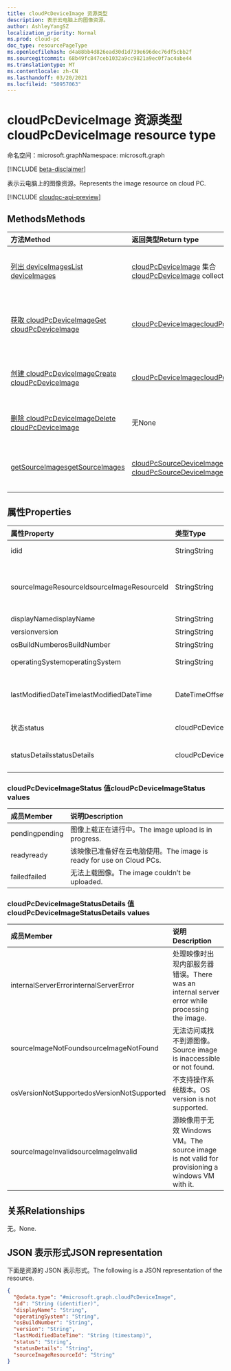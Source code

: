 ```yaml
---
title: cloudPcDeviceImage 资源类型
description: 表示云电脑上的图像资源。
author: AshleyYangSZ
localization_priority: Normal
ms.prod: cloud-pc
doc_type: resourcePageType
ms.openlocfilehash: d4a88bb4d826ead30d1d739e696dec76df5cbb2f
ms.sourcegitcommit: 68b49fc847ceb1032a9cc9821a9ec0f7ac4abe44
ms.translationtype: MT
ms.contentlocale: zh-CN
ms.lasthandoff: 03/20/2021
ms.locfileid: "50957063"
---
```

# <a name="cloudpcdeviceimage-resource-type"></a><span data-ttu-id="052c2-103">cloudPcDeviceImage 资源类型</span><span class="sxs-lookup"><span data-stu-id="052c2-103">cloudPcDeviceImage resource type</span></span>

<span data-ttu-id="052c2-104">命名空间：microsoft.graph</span><span class="sxs-lookup"><span data-stu-id="052c2-104">Namespace: microsoft.graph</span></span>

[!INCLUDE [beta-disclaimer](../../includes/beta-disclaimer.md)]

<span data-ttu-id="052c2-105">表示云电脑上的图像资源。</span><span class="sxs-lookup"><span data-stu-id="052c2-105">Represents the image resource on cloud PC.</span></span>

[!INCLUDE [cloudpc-api-preview](../../includes/cloudpc-api-preview.md)]

## <a name="methods"></a><span data-ttu-id="052c2-106">Methods</span><span class="sxs-lookup"><span data-stu-id="052c2-106">Methods</span></span>

|<span data-ttu-id="052c2-107">方法</span><span class="sxs-lookup"><span data-stu-id="052c2-107">Method</span></span>|<span data-ttu-id="052c2-108">返回类型</span><span class="sxs-lookup"><span data-stu-id="052c2-108">Return type</span></span>|<span data-ttu-id="052c2-109">说明</span><span class="sxs-lookup"><span data-stu-id="052c2-109">Description</span></span>|
|:---|:---|:---|
|[<span data-ttu-id="052c2-110">列出 deviceImages</span><span class="sxs-lookup"><span data-stu-id="052c2-110">List deviceImages</span></span>](../api/virtualendpoint-list-deviceimages.md)|<span data-ttu-id="052c2-111">[cloudPcDeviceImage](../resources/cloudpcdeviceimage.md) 集合</span><span class="sxs-lookup"><span data-stu-id="052c2-111">[cloudPcDeviceImage](../resources/cloudpcdeviceimage.md) collection</span></span>|<span data-ttu-id="052c2-112">列出 [cloudPcDeviceImage 对象的属性和](../resources/cloudpcdeviceimage.md) 关系。</span><span class="sxs-lookup"><span data-stu-id="052c2-112">List the properties and relationships of [cloudPcDeviceImage](../resources/cloudpcdeviceimage.md) objects.</span></span>|
|[<span data-ttu-id="052c2-113">获取 cloudPcDeviceImage</span><span class="sxs-lookup"><span data-stu-id="052c2-113">Get cloudPcDeviceImage</span></span>](../api/cloudpcdeviceimage-get.md)|[<span data-ttu-id="052c2-114">cloudPcDeviceImage</span><span class="sxs-lookup"><span data-stu-id="052c2-114">cloudPcDeviceImage</span></span>](../resources/cloudpcdeviceimage.md)|<span data-ttu-id="052c2-115">读取 [cloudPcDeviceImage 对象的属性和](../resources/cloudpcdeviceimage.md) 关系。</span><span class="sxs-lookup"><span data-stu-id="052c2-115">Read the properties and relationships of a [cloudPcDeviceImage](../resources/cloudpcdeviceimage.md) object.</span></span>|
|[<span data-ttu-id="052c2-116">创建 cloudPcDeviceImage</span><span class="sxs-lookup"><span data-stu-id="052c2-116">Create cloudPcDeviceImage</span></span>](../api/virtualendpoint-post-deviceimages.md)|[<span data-ttu-id="052c2-117">cloudPcDeviceImage</span><span class="sxs-lookup"><span data-stu-id="052c2-117">cloudPcDeviceImage</span></span>](../resources/cloudpcdeviceimage.md)|<span data-ttu-id="052c2-118">创建新的 [cloudPcDeviceImage](../resources/cloudpcdeviceimage.md) 对象。</span><span class="sxs-lookup"><span data-stu-id="052c2-118">Create a new [cloudPcDeviceImage](../resources/cloudpcdeviceimage.md) object.</span></span>|
|[<span data-ttu-id="052c2-119">删除 cloudPcDeviceImage</span><span class="sxs-lookup"><span data-stu-id="052c2-119">Delete cloudPcDeviceImage</span></span>](../api/cloudpcdeviceimage-delete.md)|<span data-ttu-id="052c2-120">无</span><span class="sxs-lookup"><span data-stu-id="052c2-120">None</span></span>|<span data-ttu-id="052c2-121">删除 [cloudPcDeviceImage](../resources/cloudpcdeviceimage.md) 对象。</span><span class="sxs-lookup"><span data-stu-id="052c2-121">Delete a [cloudPcDeviceImage](../resources/cloudpcdeviceimage.md) object.</span></span>|
|[<span data-ttu-id="052c2-122">getSourceImages</span><span class="sxs-lookup"><span data-stu-id="052c2-122">getSourceImages</span></span>](../api/cloudpcdeviceimage-getsourceimages.md)|<span data-ttu-id="052c2-123">[cloudPcSourceDeviceImage](../resources/cloudpcsourcedeviceimage.md) 集合</span><span class="sxs-lookup"><span data-stu-id="052c2-123">[cloudPcSourceDeviceImage](../resources/cloudpcsourcedeviceimage.md) collection</span></span>|<span data-ttu-id="052c2-124">获取 [cloudPcSourceDeviceImage](../resources/cloudpcsourcedeviceimage.md) 对象。</span><span class="sxs-lookup"><span data-stu-id="052c2-124">Get [cloudPcSourceDeviceImage](../resources/cloudpcsourcedeviceimage.md) objects.</span></span>|

## <a name="properties"></a><span data-ttu-id="052c2-125">属性</span><span class="sxs-lookup"><span data-stu-id="052c2-125">Properties</span></span>

|<span data-ttu-id="052c2-126">属性</span><span class="sxs-lookup"><span data-stu-id="052c2-126">Property</span></span>|<span data-ttu-id="052c2-127">类型</span><span class="sxs-lookup"><span data-stu-id="052c2-127">Type</span></span>|<span data-ttu-id="052c2-128">说明</span><span class="sxs-lookup"><span data-stu-id="052c2-128">Description</span></span>|
|:---|:---|:---|
|<span data-ttu-id="052c2-129">id</span><span class="sxs-lookup"><span data-stu-id="052c2-129">id</span></span>|<span data-ttu-id="052c2-130">String</span><span class="sxs-lookup"><span data-stu-id="052c2-130">String</span></span>|<span data-ttu-id="052c2-131">云电脑上的图像资源的唯一标识符。</span><span class="sxs-lookup"><span data-stu-id="052c2-131">Unique identifier for the image resource on cloud PC.</span></span> <span data-ttu-id="052c2-132">只读。</span><span class="sxs-lookup"><span data-stu-id="052c2-132">Read-only.</span></span>|
|<span data-ttu-id="052c2-133">sourceImageResourceId</span><span class="sxs-lookup"><span data-stu-id="052c2-133">sourceImageResourceId</span></span>|<span data-ttu-id="052c2-134">String</span><span class="sxs-lookup"><span data-stu-id="052c2-134">String</span></span>|<span data-ttu-id="052c2-135">Azure 上的源图像资源的 ID。</span><span class="sxs-lookup"><span data-stu-id="052c2-135">The ID of the source image resource on Azure.</span></span> <span data-ttu-id="052c2-136">所需格式："/subscriptions/{subscription-id}/resourceGroups/{resourceGroupName}/providers/Microsoft.Compute/images/{imageName}"。</span><span class="sxs-lookup"><span data-stu-id="052c2-136">Required format: "/subscriptions/{subscription-id}/resourceGroups/{resourceGroupName}/providers/Microsoft.Compute/images/{imageName}".</span></span>|
|<span data-ttu-id="052c2-137">displayName</span><span class="sxs-lookup"><span data-stu-id="052c2-137">displayName</span></span>|<span data-ttu-id="052c2-138">String</span><span class="sxs-lookup"><span data-stu-id="052c2-138">String</span></span>|<span data-ttu-id="052c2-139">图像的显示名称。</span><span class="sxs-lookup"><span data-stu-id="052c2-139">The image's display name.</span></span>|
|<span data-ttu-id="052c2-140">version</span><span class="sxs-lookup"><span data-stu-id="052c2-140">version</span></span>|<span data-ttu-id="052c2-141">String</span><span class="sxs-lookup"><span data-stu-id="052c2-141">String</span></span>|<span data-ttu-id="052c2-142">图像版本。</span><span class="sxs-lookup"><span data-stu-id="052c2-142">The image version.</span></span> <span data-ttu-id="052c2-143">例如：0.0.1、1.5.13。</span><span class="sxs-lookup"><span data-stu-id="052c2-143">For example: 0.0.1, 1.5.13.</span></span>|
|<span data-ttu-id="052c2-144">osBuildNumber</span><span class="sxs-lookup"><span data-stu-id="052c2-144">osBuildNumber</span></span>|<span data-ttu-id="052c2-145">String</span><span class="sxs-lookup"><span data-stu-id="052c2-145">String</span></span>|<span data-ttu-id="052c2-146">映像的操作系统生成版本。</span><span class="sxs-lookup"><span data-stu-id="052c2-146">The image's OS build version.</span></span> <span data-ttu-id="052c2-147">例如：1909。</span><span class="sxs-lookup"><span data-stu-id="052c2-147">For example: 1909.</span></span>|
|<span data-ttu-id="052c2-148">operatingSystem</span><span class="sxs-lookup"><span data-stu-id="052c2-148">operatingSystem</span></span>|<span data-ttu-id="052c2-149">String</span><span class="sxs-lookup"><span data-stu-id="052c2-149">String</span></span>|<span data-ttu-id="052c2-150">映像的操作系统。</span><span class="sxs-lookup"><span data-stu-id="052c2-150">The image's operating system.</span></span> <span data-ttu-id="052c2-151">例如：Windows 10 企业版。</span><span class="sxs-lookup"><span data-stu-id="052c2-151">For example: Windows 10 Enterprise.</span></span>|
|<span data-ttu-id="052c2-152">lastModifiedDateTime</span><span class="sxs-lookup"><span data-stu-id="052c2-152">lastModifiedDateTime</span></span>|<span data-ttu-id="052c2-153">DateTimeOffset</span><span class="sxs-lookup"><span data-stu-id="052c2-153">DateTimeOffset</span></span>|<span data-ttu-id="052c2-154">上次修改图像的数据和时间。</span><span class="sxs-lookup"><span data-stu-id="052c2-154">The data and time that the image was last modified.</span></span> <span data-ttu-id="052c2-155">时间以 ISO 8601 格式显示，协调世界时 (UTC) 时间。</span><span class="sxs-lookup"><span data-stu-id="052c2-155">The time is shown in ISO 8601 format and  Coordinated Universal Time (UTC) time.</span></span> <span data-ttu-id="052c2-156">例如，2014 年 1 月 1 日午夜 UTC 显示为"2014-01-01T00：00：00Z"。</span><span class="sxs-lookup"><span data-stu-id="052c2-156">For example, midnight UTC on Jan 1, 2014 appears as '2014-01-01T00:00:00Z'.</span></span>|
|<span data-ttu-id="052c2-157">状态</span><span class="sxs-lookup"><span data-stu-id="052c2-157">status</span></span>|<span data-ttu-id="052c2-158">cloudPcDeviceImageStatus</span><span class="sxs-lookup"><span data-stu-id="052c2-158">cloudPcDeviceImageStatus</span></span>|<span data-ttu-id="052c2-159">云电脑上映像的状态。</span><span class="sxs-lookup"><span data-stu-id="052c2-159">The status of the image on cloud PC.</span></span> <span data-ttu-id="052c2-160">可取值为：`pending`、`ready`、`failed`。</span><span class="sxs-lookup"><span data-stu-id="052c2-160">Possible values are: `pending`, `ready`, `failed`.</span></span>|
|<span data-ttu-id="052c2-161">statusDetails</span><span class="sxs-lookup"><span data-stu-id="052c2-161">statusDetails</span></span>|<span data-ttu-id="052c2-162">cloudPcDeviceImageStatusDetails</span><span class="sxs-lookup"><span data-stu-id="052c2-162">cloudPcDeviceImageStatusDetails</span></span>|<span data-ttu-id="052c2-163">图像状态的详细信息，指示上传失败的原因（如果适用）。</span><span class="sxs-lookup"><span data-stu-id="052c2-163">The details of the image's status, which indicates why the upload failed, if applicable.</span></span> <span data-ttu-id="052c2-164">可取值为：`internalServerError`、`sourceImageNotFound`。</span><span class="sxs-lookup"><span data-stu-id="052c2-164">Possible values are: `internalServerError`, `sourceImageNotFound`.</span></span>|

### <a name="cloudpcdeviceimagestatus-values"></a><span data-ttu-id="052c2-165">cloudPcDeviceImageStatus 值</span><span class="sxs-lookup"><span data-stu-id="052c2-165">cloudPcDeviceImageStatus values</span></span>

|<span data-ttu-id="052c2-166">成员</span><span class="sxs-lookup"><span data-stu-id="052c2-166">Member</span></span>|<span data-ttu-id="052c2-167">说明</span><span class="sxs-lookup"><span data-stu-id="052c2-167">Description</span></span>|
|:---|:---|
|<span data-ttu-id="052c2-168">pending</span><span class="sxs-lookup"><span data-stu-id="052c2-168">pending</span></span>|<span data-ttu-id="052c2-169">图像上载正在进行中。</span><span class="sxs-lookup"><span data-stu-id="052c2-169">The image upload is in progress.</span></span>|
|<span data-ttu-id="052c2-170">ready</span><span class="sxs-lookup"><span data-stu-id="052c2-170">ready</span></span>|<span data-ttu-id="052c2-171">该映像已准备好在云电脑使用。</span><span class="sxs-lookup"><span data-stu-id="052c2-171">The image is ready for use on Cloud PCs.</span></span>|
|<span data-ttu-id="052c2-172">failed</span><span class="sxs-lookup"><span data-stu-id="052c2-172">failed</span></span>|<span data-ttu-id="052c2-173">无法上载图像。</span><span class="sxs-lookup"><span data-stu-id="052c2-173">The image couldn’t be uploaded.</span></span> |

### <a name="cloudpcdeviceimagestatusdetails-values"></a><span data-ttu-id="052c2-174">cloudPcDeviceImageStatusDetails 值</span><span class="sxs-lookup"><span data-stu-id="052c2-174">cloudPcDeviceImageStatusDetails values</span></span>

|<span data-ttu-id="052c2-175">成员</span><span class="sxs-lookup"><span data-stu-id="052c2-175">Member</span></span>|<span data-ttu-id="052c2-176">说明</span><span class="sxs-lookup"><span data-stu-id="052c2-176">Description</span></span>|
|:---|:---|
|<span data-ttu-id="052c2-177">internalServerError</span><span class="sxs-lookup"><span data-stu-id="052c2-177">internalServerError</span></span>|<span data-ttu-id="052c2-178">处理映像时出现内部服务器错误。</span><span class="sxs-lookup"><span data-stu-id="052c2-178">There was an internal server error while processing the image.</span></span>|
|<span data-ttu-id="052c2-179">sourceImageNotFound</span><span class="sxs-lookup"><span data-stu-id="052c2-179">sourceImageNotFound</span></span>|<span data-ttu-id="052c2-180">无法访问或找不到源图像。</span><span class="sxs-lookup"><span data-stu-id="052c2-180">Source image is inaccessible or not found.</span></span>|
|<span data-ttu-id="052c2-181">osVersionNotSupported</span><span class="sxs-lookup"><span data-stu-id="052c2-181">osVersionNotSupported</span></span>| <span data-ttu-id="052c2-182">不支持操作系统版本。</span><span class="sxs-lookup"><span data-stu-id="052c2-182">OS version is not supported.</span></span>|
|<span data-ttu-id="052c2-183">sourceImageInvalid</span><span class="sxs-lookup"><span data-stu-id="052c2-183">sourceImageInvalid</span></span>|<span data-ttu-id="052c2-184">源映像用于无效 Windows VM。</span><span class="sxs-lookup"><span data-stu-id="052c2-184">The source image is not valid for provisioning a windows VM with it.</span></span>|

## <a name="relationships"></a><span data-ttu-id="052c2-185">关系</span><span class="sxs-lookup"><span data-stu-id="052c2-185">Relationships</span></span>

<span data-ttu-id="052c2-186">无。</span><span class="sxs-lookup"><span data-stu-id="052c2-186">None.</span></span>

## <a name="json-representation"></a><span data-ttu-id="052c2-187">JSON 表示形式</span><span class="sxs-lookup"><span data-stu-id="052c2-187">JSON representation</span></span>

<span data-ttu-id="052c2-188">下面是资源的 JSON 表示形式。</span><span class="sxs-lookup"><span data-stu-id="052c2-188">The following is a JSON representation of the resource.</span></span>
<!-- {
  "blockType": "resource",
  "keyProperty": "id",
  "@odata.type": "microsoft.graph.cloudPcDeviceImage",
  "baseType": "microsoft.graph.entity",
  "openType": false
}
-->

``` json
{
  "@odata.type": "#microsoft.graph.cloudPcDeviceImage",
  "id": "String (identifier)",
  "displayName": "String",
  "operatingSystem": "String",
  "osBuildNumber": "String",
  "version": "String",
  "lastModifiedDateTime": "String (timestamp)",
  "status": "String",
  "statusDetails": "String",
  "sourceImageResourceId": "String"
}
```
